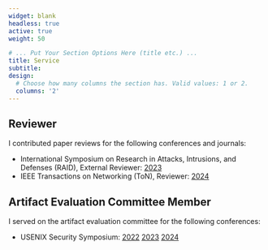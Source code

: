```yaml
---
widget: blank
headless: true
active: true
weight: 50

# ... Put Your Section Options Here (title etc.) ...
title: Service
subtitle:
design:
  # Choose how many columns the section has. Valid values: 1 or 2.
  columns: '2'
---
```


## Reviewer
I contributed paper reviews for the following conferences and journals:
- International Symposium on Research in Attacks, Intrusions, and Defenses (RAID), External Reviewer: [2023](https://dl.acm.org/doi/proceedings/10.1145/3607199)
- IEEE Transactions on Networking (ToN), Reviewer: [2024](https://www.webofscience.com/wos/author/record/KHT-9058-2024)


## Artifact Evaluation Committee Member
I served on the artifact evaluation committee for the following conferences:
- USENIX Security Symposium: [2022](https://www.usenix.org/conference/usenixsecurity22/call-for-artifacts) [2023](https://www.usenix.org/conference/usenixsecurity23/call-for-artifacts) [2024](https://www.usenix.org/conference/usenixsecurity24/call-for-artifacts)
